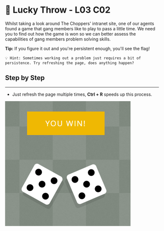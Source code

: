 # 🎲 Lucky Throw - L03 C02

Whilst taking a look around The Choppers' intranet site, one of our agents found a game that gang members like to play to pass a little time. We need you to find out how the game is won so we can better assess the capabilities of gang members problem solving skills.

**Tip:** If you figure it out and you're persistent enough, you'll see the flag! 

```
💡 Hint: Sometimes working out a problem just requires a bit of persistence. Try refreshing the page, does anything happen?
```

## Step by Step

---

- Just refresh the page multiple times, **Ctrl + R** speeds up this process.

![picture of double fives](/assets/luckythrow1.png)
